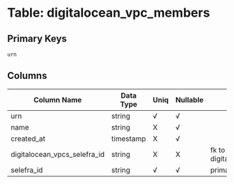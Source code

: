 # Table: digitalocean_vpc_members

## Primary Keys 

```
urn
```


## Columns 

|  Column Name   |  Data Type  | Uniq | Nullable | Description | 
|  ----  | ----  | ----  | ----  | ---- | 
| urn | string | √ | √ |  | 
| name | string | X | √ |  | 
| created_at | timestamp | X | √ |  | 
| digitalocean_vpcs_selefra_id | string | X | X | fk to digitalocean_vpcs.selefra_id | 
| selefra_id | string | √ | √ | primary keys value md5 | 


